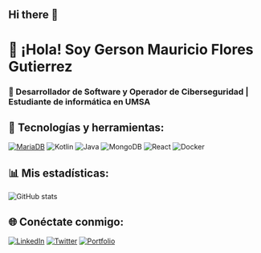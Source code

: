 ## Hi there 👋
# 👋 ¡Hola! Soy Gerson Mauricio Flores Gutierrez  
### 🚀 Desarrollador de Software y Operador de Ciberseguridad | Estudiante de informática en UMSA  
## 🚀 Tecnologías y herramientas:
[![MariaDB](https://img.shields.io/badge/MariaDB-003545?logo=mariadb&logoColor=white)](#)
![Kotlin](https://img.shields.io/badge/Kotlin-0095D5?style=flat&logo=kotlin&logoColor=white)
![Java](https://img.shields.io/badge/Java-007396?style=flat&logo=java&logoColor=white)
![MongoDB](https://img.shields.io/badge/MongoDB-47A248?style=flat&logo=mongodb&logoColor=white)
![React](https://img.shields.io/badge/React-61DAFB?style=flat&logo=react&logoColor=white)
![Docker](https://img.shields.io/badge/Docker-2496ED?style=flat&logo=docker&logoColor=white)
## 📊 Mis estadísticas:
![GitHub stats](https://github-readme-stats.vercel.app/api?username=TuUsuario&show_icons=true&theme=radical)
## 🌐 Conéctate conmigo:
[![LinkedIn](https://img.shields.io/badge/LinkedIn-0077B5?style=flat&logo=linkedin&logoColor=white)](https://linkedin.com/in/TuPerfil)
[![Twitter](https://img.shields.io/badge/Twitter-1DA1F2?style=flat&logo=twitter&logoColor=white)](https://twitter.com/TuUsuario)
[![Portfolio](https://img.shields.io/badge/Portfolio-000?style=flat&logo=firefox&logoColor=white)](https://tu-portfolio.com)

<!--
**triwotfcpn/triwotfcpn** is a ✨ _special_ ✨ repository because its `README.md` (this file) appears on your GitHub profile.

Here are some ideas to get you started:

- 🔭 I’m currently working on ...
- 🌱 I’m currently learning ...
- 👯 I’m looking to collaborate on ...
- 🤔 I’m looking for help with ...
- 💬 Ask me about ...
- 📫 How to reach me: ...
- 😄 Pronouns: ...
- ⚡ Fun fact: ...
-->
